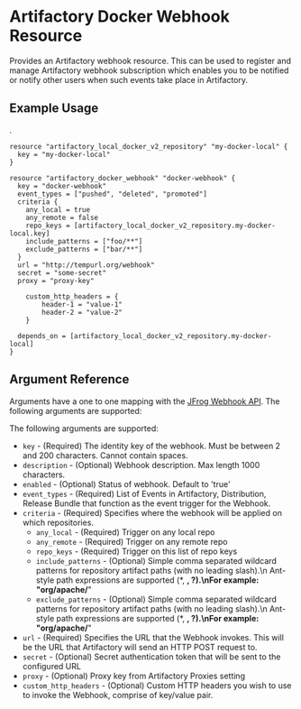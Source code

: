 # Artifactory Docker Webhook Resource

Provides an Artifactory webhook resource. This can be used to register and manage Artifactory webhook subscription which enables you to be notified or notify other users when such events take place in Artifactory.

## Example Usage
.
```hcl
resource "artifactory_local_docker_v2_repository" "my-docker-local" {
  key = "my-docker-local"
}

resource "artifactory_docker_webhook" "docker-webhook" {
  key = "docker-webhook"
  event_types = ["pushed", "deleted", "promoted"]
  criteria {
    any_local = true
    any_remote = false
    repo_keys = [artifactory_local_docker_v2_repository.my-docker-local.key]
    include_patterns = ["foo/**"]
    exclude_patterns = ["bar/**"]
  }
  url = "http://tempurl.org/webhook"
  secret = "some-secret"
  proxy = "proxy-key"

	custom_http_headers = {
		header-1 = "value-1"
		header-2 = "value-2"
	}

  depends_on = [artifactory_local_docker_v2_repository.my-docker-local]
}
```

## Argument Reference

Arguments have a one to one mapping with the [JFrog Webhook API](https://www.jfrog.com/confluence/display/JFROG/Artifactory+REST+API). The following arguments are supported:

The following arguments are supported:

* `key` - (Required) The identity key of the webhook. Must be between 2 and 200 characters. Cannot contain spaces.
* `description` - (Optional) Webhook description. Max length 1000 characters.
* `enabled` - (Optional) Status of webhook. Default to 'true'
* `event_types` - (Required) List of Events in Artifactory, Distribution, Release Bundle that function as the event trigger for the Webhook.
* `criteria` - (Required) Specifies where the webhook will be applied on which repositories.
  * `any_local` - (Required) Trigger on any local repo
  * `any_remote` - (Required) Trigger on any remote repo
  * `repo_keys` - (Required) Trigger on this list of repo keys
  * `include_patterns` - (Optional) Simple comma separated wildcard patterns for repository artifact paths (with no leading slash).\n Ant-style path expressions are supported (*, **, ?).\nFor example: "org/apache/**"
  * `exclude_patterns` - (Optional) Simple comma separated wildcard patterns for repository artifact paths (with no leading slash).\n Ant-style path expressions are supported (*, **, ?).\nFor example: "org/apache/**"
* `url` - (Required) Specifies the URL that the Webhook invokes. This will be the URL that Artifactory will send an HTTP POST request to.
* `secret` - (Optional) Secret authentication token that will be sent to the configured URL
* `proxy` - (Optional) Proxy key from Artifactory Proxies setting
* `custom_http_headers` - (Optional) Custom HTTP headers you wish to use to invoke the Webhook, comprise of key/value pair.
